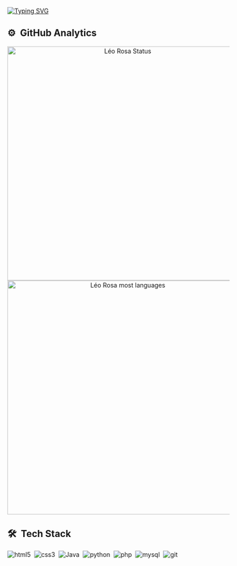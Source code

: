 
[![Typing SVG](https://readme-typing-svg.herokuapp.com?color=63abe0&lines=young+programmer+,+welcome)](https://git.io/typing-svg)


## ⚙️ &nbsp;GitHub Analytics
<p align="center">
 
<img width="530em" src="https://github-readme-stats.vercel.app/api?username=leorosa123&show_icons=true&theme=tokyonight" alt="Léo Rosa Status"/>
 <br>
<img width="530em" src="https://github-readme-stats.vercel.app/api/top-langs/?username=leorosa123&layout=compact&theme=tokyonight" alt="Léo Rosa most languages"/>
</p>

## 🛠 &nbsp;Tech Stack

![html5](https://img.shields.io/badge/-html5-05122A?style=flat&logo=html5)&nbsp;
![css3](https://img.shields.io/badge/-css3-05122A?style=flat&logo=css3)&nbsp;
![Java](https://img.shields.io/badge/-Java-05122A?style=flat&logo=java)&nbsp;
![python](https://img.shields.io/badge/-python-05122A?style=flat&logo=python)&nbsp;
![php](https://img.shields.io/badge/-php-05122A?style=flat&logo=php)&nbsp;
![mysql](https://img.shields.io/badge/-mysql-05122A?style=flat&logo=mysql)&nbsp;
![git](https://img.shields.io/badge/-git-05122A?style=flat&logo=git)&nbsp;
<br><br>






